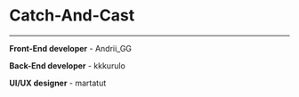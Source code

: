 # Catch-And-Cast

---

**Front-End developer** - Andrii_GG

  

**Back-End developer** - kkkurulo

  

**UI/UX designer** - martatut
